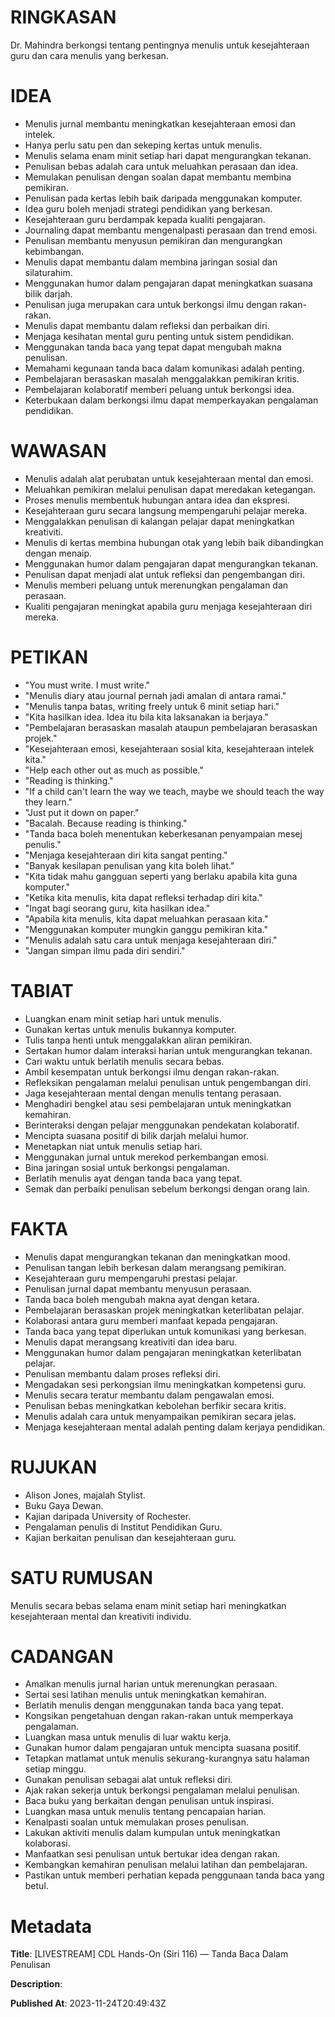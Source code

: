 # RINGKASAN
Dr. Mahindra berkongsi tentang pentingnya menulis untuk kesejahteraan guru dan cara menulis yang berkesan.

# IDEA
- Menulis jurnal membantu meningkatkan kesejahteraan emosi dan intelek.
- Hanya perlu satu pen dan sekeping kertas untuk menulis.
- Menulis selama enam minit setiap hari dapat mengurangkan tekanan.
- Penulisan bebas adalah cara untuk meluahkan perasaan dan idea.
- Memulakan penulisan dengan soalan dapat membantu membina pemikiran.
- Penulisan pada kertas lebih baik daripada menggunakan komputer.
- Idea guru boleh menjadi strategi pendidikan yang berkesan.
- Kesejahteraan guru berdampak kepada kualiti pengajaran.
- Journaling dapat membantu mengenalpasti perasaan dan trend emosi.
- Penulisan membantu menyusun pemikiran dan mengurangkan kebimbangan.
- Menulis dapat membantu dalam membina jaringan sosial dan silaturahim.
- Menggunakan humor dalam pengajaran dapat meningkatkan suasana bilik darjah.
- Penulisan juga merupakan cara untuk berkongsi ilmu dengan rakan-rakan.
- Menulis dapat membantu dalam refleksi dan perbaikan diri.
- Menjaga kesihatan mental guru penting untuk sistem pendidikan.
- Menggunakan tanda baca yang tepat dapat mengubah makna penulisan.
- Memahami kegunaan tanda baca dalam komunikasi adalah penting.
- Pembelajaran berasaskan masalah menggalakkan pemikiran kritis.
- Pembelajaran kolaboratif memberi peluang untuk berkongsi idea.
- Keterbukaan dalam berkongsi ilmu dapat memperkayakan pengalaman pendidikan.

# WAWASAN
- Menulis adalah alat perubatan untuk kesejahteraan mental dan emosi.
- Meluahkan pemikiran melalui penulisan dapat meredakan ketegangan.
- Proses menulis membentuk hubungan antara idea dan ekspresi.
- Kesejahteraan guru secara langsung mempengaruhi pelajar mereka.
- Menggalakkan penulisan di kalangan pelajar dapat meningkatkan kreativiti.
- Menulis di kertas membina hubungan otak yang lebih baik dibandingkan dengan menaip.
- Menggunakan humor dalam pengajaran dapat mengurangkan tekanan.
- Penulisan dapat menjadi alat untuk refleksi dan pengembangan diri.
- Menulis memberi peluang untuk merenungkan pengalaman dan perasaan.
- Kualiti pengajaran meningkat apabila guru menjaga kesejahteraan diri mereka.

# PETIKAN
- "You must write. I must write."
- "Menulis diary atau journal pernah jadi amalan di antara ramai."
- "Menulis tanpa batas, writing freely untuk 6 minit setiap hari."
- "Kita hasilkan idea. Idea itu bila kita laksanakan ia berjaya."
- "Pembelajaran berasaskan masalah ataupun pembelajaran berasaskan projek."
- "Kesejahteraan emosi, kesejahteraan sosial kita, kesejahteraan intelek kita."
- "Help each other out as much as possible."
- "Reading is thinking."
- "If a child can't learn the way we teach, maybe we should teach the way they learn."
- "Just put it down on paper."
- "Bacalah. Because reading is thinking."
- "Tanda baca boleh menentukan keberkesanan penyampaian mesej penulis."
- "Menjaga kesejahteraan diri kita sangat penting."
- "Banyak kesilapan penulisan yang kita boleh lihat."
- "Kita tidak mahu gangguan seperti yang berlaku apabila kita guna komputer."
- "Ketika kita menulis, kita dapat refleksi terhadap diri kita."
- "Ingat bagi seorang guru, kita hasilkan idea."
- "Apabila kita menulis, kita dapat meluahkan perasaan kita."
- "Menggunakan komputer mungkin ganggu pemikiran kita."
- "Menulis adalah satu cara untuk menjaga kesejahteraan diri."
- "Jangan simpan ilmu pada diri sendiri."

# TABIAT
- Luangkan enam minit setiap hari untuk menulis.
- Gunakan kertas untuk menulis bukannya komputer.
- Tulis tanpa henti untuk menggalakkan aliran pemikiran.
- Sertakan humor dalam interaksi harian untuk mengurangkan tekanan.
- Cari waktu untuk berlatih menulis secara bebas.
- Ambil kesempatan untuk berkongsi ilmu dengan rakan-rakan.
- Refleksikan pengalaman melalui penulisan untuk pengembangan diri.
- Jaga kesejahteraan mental dengan menulis tentang perasaan.
- Menghadiri bengkel atau sesi pembelajaran untuk meningkatkan kemahiran.
- Berinteraksi dengan pelajar menggunakan pendekatan kolaboratif.
- Mencipta suasana positif di bilik darjah melalui humor.
- Menetapkan niat untuk menulis setiap hari.
- Menggunakan jurnal untuk merekod perkembangan emosi.
- Bina jaringan sosial untuk berkongsi pengalaman.
- Berlatih menulis ayat dengan tanda baca yang tepat.
- Semak dan perbaiki penulisan sebelum berkongsi dengan orang lain.

# FAKTA
- Menulis dapat mengurangkan tekanan dan meningkatkan mood.
- Penulisan tangan lebih berkesan dalam merangsang pemikiran.
- Kesejahteraan guru mempengaruhi prestasi pelajar.
- Penulisan jurnal dapat membantu menyusun perasaan.
- Tanda baca boleh mengubah makna ayat dengan ketara.
- Pembelajaran berasaskan projek meningkatkan keterlibatan pelajar.
- Kolaborasi antara guru memberi manfaat kepada pengajaran.
- Tanda baca yang tepat diperlukan untuk komunikasi yang berkesan.
- Menulis dapat merangsang kreativiti dan idea baru.
- Menggunakan humor dalam pengajaran meningkatkan keterlibatan pelajar.
- Penulisan membantu dalam proses refleksi diri.
- Mengadakan sesi perkongsian ilmu meningkatkan kompetensi guru.
- Menulis secara teratur membantu dalam pengawalan emosi.
- Penulisan bebas meningkatkan kebolehan berfikir secara kritis.
- Menulis adalah cara untuk menyampaikan pemikiran secara jelas.
- Menjaga kesejahteraan mental adalah penting dalam kerjaya pendidikan.

# RUJUKAN
- Alison Jones, majalah Stylist.
- Buku Gaya Dewan.
- Kajian daripada University of Rochester.
- Pengalaman penulis di Institut Pendidikan Guru.
- Kajian berkaitan penulisan dan kesejahteraan guru.

# SATU RUMUSAN
Menulis secara bebas selama enam minit setiap hari meningkatkan kesejahteraan mental dan kreativiti individu.

# CADANGAN
- Amalkan menulis jurnal harian untuk merenungkan perasaan.
- Sertai sesi latihan menulis untuk meningkatkan kemahiran.
- Berlatih menulis dengan menggunakan tanda baca yang tepat.
- Kongsikan pengetahuan dengan rakan-rakan untuk memperkaya pengalaman.
- Luangkan masa untuk menulis di luar waktu kerja.
- Gunakan humor dalam pengajaran untuk mencipta suasana positif.
- Tetapkan matlamat untuk menulis sekurang-kurangnya satu halaman setiap minggu.
- Gunakan penulisan sebagai alat untuk refleksi diri.
- Ajak rakan sekerja untuk berkongsi pengalaman melalui penulisan.
- Baca buku yang berkaitan dengan penulisan untuk inspirasi.
- Luangkan masa untuk menulis tentang pencapaian harian.
- Kenalpasti soalan untuk memulakan proses penulisan.
- Lakukan aktiviti menulis dalam kumpulan untuk meningkatkan kolaborasi.
- Manfaatkan sesi penulisan untuk bertukar idea dengan rakan.
- Kembangkan kemahiran penulisan melalui latihan dan pembelajaran.
- Pastikan untuk memberi perhatian kepada penggunaan tanda baca yang betul.

# Metadata
**Title**: [LIVESTREAM] CDL Hands-On (Siri 116) — Tanda Baca Dalam Penulisan

**Description**: 

**Published At**: 2023-11-24T20:49:43Z